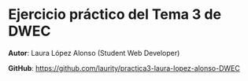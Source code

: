 # Ejercicio práctico del Tema 3 de DWEC

**Autor**: Laura López Alonso (Student Web Developer)

**GitHub**: https://github.com/laurity/practica3-laura-lopez-alonso-DWEC
